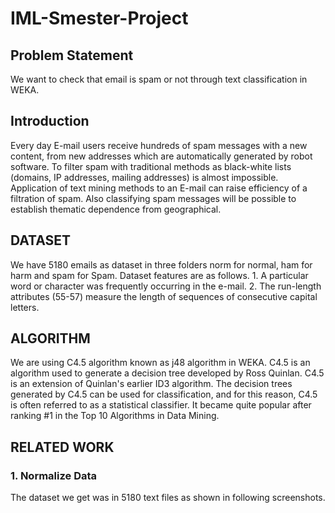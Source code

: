 # IML-Smester-Project

<h2>Problem Statement</h2>
We want to check that email is spam or not through text classification in WEKA.
<h2>Introduction</h2>
Every day E-mail users receive hundreds of spam messages with a new content, from new addresses which are automatically generated by robot software. To filter spam with traditional methods as black-white lists (domains, IP addresses, mailing addresses) is almost impossible. Application of text mining methods to an E-mail can raise efficiency of a filtration of spam. Also classifying spam messages will be possible to establish thematic dependence from geographical.

<h2>DATASET</h2>
We have 5180 emails as dataset in three folders norm for normal, ham for harm and spam for Spam. Dataset features are as follows.
1.	A particular word or character was frequently occurring in the e-mail.
2.	The run-length attributes (55-57) measure the length of sequences of consecutive capital letters.
<h2>ALGORITHM</h2>
We are using C4.5 algorithm known as j48 algorithm in WEKA. C4.5 is an algorithm used to generate a decision tree developed by Ross Quinlan. C4.5 is an extension of Quinlan's earlier ID3 algorithm. The decision trees generated by C4.5 can be used for classification, and for this reason, C4.5 is often referred to as a statistical classifier. 
It became quite popular after ranking #1 in the Top 10 Algorithms in Data Mining.

<h2>RELATED WORK</h2>
<h3>1.	Normalize Data</h3>
The dataset we get was in 5180 text files as shown in following screenshots.

